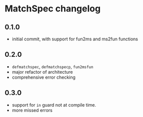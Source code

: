 # MatchSpec changelog

## 0.1.0

- initial commit, with support for fun2ms and ms2fun functions

## 0.2.0

- `defmatchspec`, `defmatchspecp`, `fun2msfun`
- major refactor of architecture
- comprehensive error checking

## 0.3.0

- support for `in` guard not at compile time.
- more missed errors